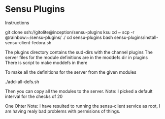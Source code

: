 # Sensu Plugins


Instructions

  git clone ssh://gitolite@inception/sensu-plugins
  ksu
  cd ~
  scp -r <username>@rainbow:~/sensu-plugins/ ./
  cd sensu-plugins
  bash sensu-plugins/install-sensu-client-fedora.sh

The plugins directory contains the sud-dirs with the channel plugins
The server files for the module definitions are in the moddefs dir in plugins
There is script to make moddefs in there

To make all the definitions for the server from the given modules

  ./add-all-defs.sh <channel>
  
Then you can copy all the modules to the server.
Note: I picked a default interval for the checks of 20

One Ohter Note: I have resulted to running the sensu-client service as root,
I am having realy bad problems with permisions of things.
